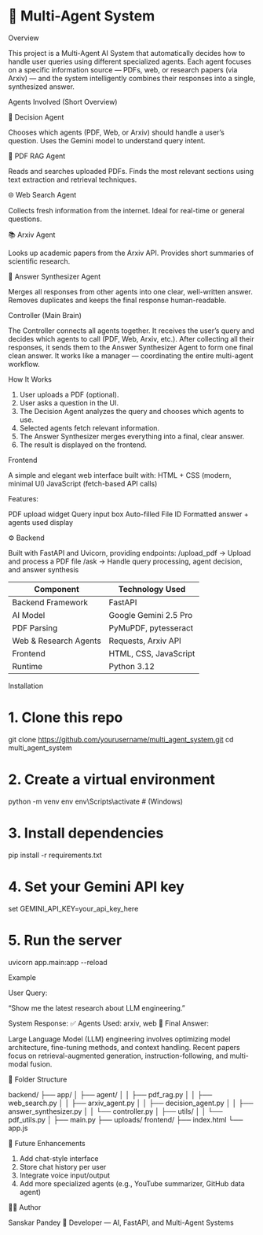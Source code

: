 ﻿# 🧠 Multi-Agent System

 Overview

This project is a Multi-Agent AI System that automatically decides how to handle user queries using different specialized agents.
Each agent focuses on a specific information source — PDFs, web, or research papers (via Arxiv) — and the system intelligently combines their responses into a single, synthesized answer.

Agents Involved (Short Overview)

🧩 Decision Agent

Chooses which agents (PDF, Web, or Arxiv) should handle a user’s question.
Uses the Gemini model to understand query intent.

📄 PDF RAG Agent

Reads and searches uploaded PDFs.
Finds the most relevant sections using text extraction and retrieval techniques.

🌐 Web Search Agent

Collects fresh information from the internet.
Ideal for real-time or general questions.

📚 Arxiv Agent

Looks up academic papers from the Arxiv API.
Provides short summaries of scientific research.

🧠 Answer Synthesizer Agent

Merges all responses from other agents into one clear, well-written answer.
Removes duplicates and keeps the final response human-readable.

Controller (Main Brain)

The Controller connects all agents together.
It receives the user’s query and decides which agents to call (PDF, Web, Arxiv, etc.).
After collecting all their responses, it sends them to the Answer Synthesizer Agent to form one final clean answer.
It works like a manager — coordinating the entire multi-agent workflow.

How It Works

1. User uploads a PDF (optional).
2. User asks a question in the UI.
3. The Decision Agent analyzes the query and chooses which agents to use.
4. Selected agents fetch relevant information.
5. The Answer Synthesizer merges everything into a final, clear answer.
6. The result is displayed on the frontend.

Frontend

A simple and elegant web interface built with:
HTML + CSS (modern, minimal UI)
JavaScript (fetch-based API calls)

Features:

PDF upload widget
Query input box
Auto-filled File ID
Formatted answer + agents used display

⚙️ Backend

Built with FastAPI and Uvicorn, providing endpoints:
/upload_pdf → Upload and process a PDF file
/ask → Handle query processing, agent decision, and answer synthesis

| Component             | Technology Used       |
| --------------------- | --------------------- |
| Backend Framework     | FastAPI               |
| AI Model              | Google Gemini 2.5 Pro |
| PDF Parsing           | PyMuPDF, pytesseract  |
| Web & Research Agents | Requests, Arxiv API   |
| Frontend              | HTML, CSS, JavaScript |
| Runtime               | Python 3.12           |


Installation

# 1. Clone this repo
git clone https://github.com/yourusername/multi_agent_system.git
cd multi_agent_system

# 2. Create a virtual environment
python -m venv env
env\Scripts\activate  # (Windows)

# 3. Install dependencies
pip install -r requirements.txt

# 4. Set your Gemini API key
set GEMINI_API_KEY=your_api_key_here

# 5. Run the server
uvicorn app.main:app --reload


Example

User Query:

“Show me the latest research about LLM engineering.”

System Response:
✅ Agents Used: arxiv, web
🧠 Final Answer:

Large Language Model (LLM) engineering involves optimizing model architecture, fine-tuning methods, and context handling. Recent papers focus on retrieval-augmented generation, instruction-following, and multi-modal fusion.

🧾 Folder Structure

backend/
 ├── app/
 │   ├── agent/
 │   │   ├── pdf_rag.py
 │   │   ├── web_search.py
 │   │   ├── arxiv_agent.py
 │   │   ├── decision_agent.py
 │   │   ├── answer_synthesizer.py
 │   │   └── controller.py
 │   ├── utils/
 │   │   └── pdf_utils.py
 │   ├── main.py
 ├── uploads/
frontend/
 ├── index.html
 └── app.js

💬 Future Enhancements

1. Add chat-style interface
2. Store chat history per user
3. Integrate voice input/output
4. Add more specialized agents (e.g., YouTube summarizer, GitHub data agent)

🧑‍💻 Author

Sanskar Pandey
💼 Developer — AI, FastAPI, and Multi-Agent Systems
